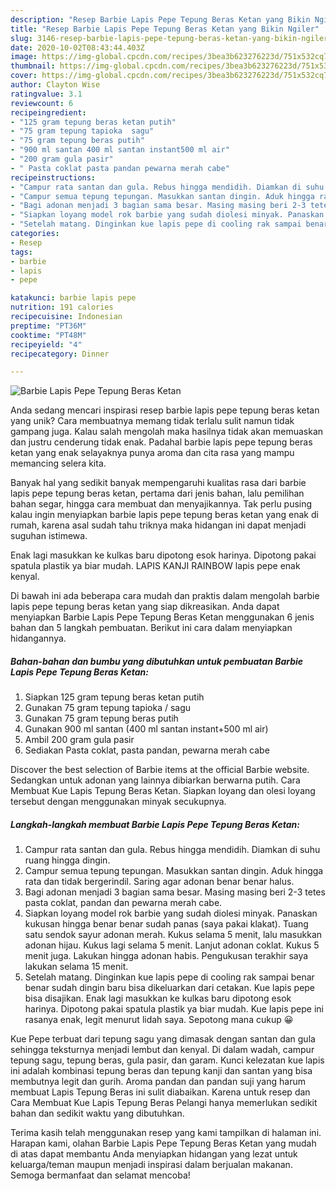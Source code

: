 ```yaml
---
description: "Resep Barbie Lapis Pepe Tepung Beras Ketan yang Bikin Ngiler"
title: "Resep Barbie Lapis Pepe Tepung Beras Ketan yang Bikin Ngiler"
slug: 3146-resep-barbie-lapis-pepe-tepung-beras-ketan-yang-bikin-ngiler
date: 2020-10-02T08:43:44.403Z
image: https://img-global.cpcdn.com/recipes/3bea3b623276223d/751x532cq70/barbie-lapis-pepe-tepung-beras-ketan-foto-resep-utama.jpg
thumbnail: https://img-global.cpcdn.com/recipes/3bea3b623276223d/751x532cq70/barbie-lapis-pepe-tepung-beras-ketan-foto-resep-utama.jpg
cover: https://img-global.cpcdn.com/recipes/3bea3b623276223d/751x532cq70/barbie-lapis-pepe-tepung-beras-ketan-foto-resep-utama.jpg
author: Clayton Wise
ratingvalue: 3.1
reviewcount: 6
recipeingredient:
- "125 gram tepung beras ketan putih"
- "75 gram tepung tapioka  sagu"
- "75 gram tepung beras putih"
- "900 ml santan 400 ml santan instant500 ml air"
- "200 gram gula pasir"
- " Pasta coklat pasta pandan pewarna merah cabe"
recipeinstructions:
- "Campur rata santan dan gula. Rebus hingga mendidih. Diamkan di suhu ruang hingga dingin."
- "Campur semua tepung tepungan. Masukkan santan dingin. Aduk hingga rata dan tidak bergerindil. Saring agar adonan benar benar halus."
- "Bagi adonan menjadi 3 bagian sama besar. Masing masing beri 2-3 tetes pasta coklat, pandan dan pewarna merah cabe."
- "Siapkan loyang model rok barbie yang sudah diolesi minyak. Panaskan kukusan hingga benar benar sudah panas (saya pakai klakat). Tuang satu sendok sayur adonan merah. Kukus selama 5 menit, lalu masukkan adonan hijau. Kukus lagi selama 5 menit. Lanjut adonan coklat. Kukus 5 menit juga. Lakukan hingga adonan habis. Pengukusan terakhir saya lakukan selama 15 menit."
- "Setelah matang. Dinginkan kue lapis pepe di cooling rak sampai benar benar sudah dingin baru bisa dikeluarkan dari cetakan. Kue lapis pepe bisa disajikan. Enak lagi masukkan ke kulkas baru dipotong esok harinya. Dipotong pakai spatula plastik ya biar mudah. Kue lapis pepe ini rasanya enak, legit menurut lidah saya. Sepotong mana cukup 😀"
categories:
- Resep
tags:
- barbie
- lapis
- pepe

katakunci: barbie lapis pepe 
nutrition: 191 calories
recipecuisine: Indonesian
preptime: "PT36M"
cooktime: "PT48M"
recipeyield: "4"
recipecategory: Dinner

---
```



![Barbie Lapis Pepe Tepung Beras Ketan](https://img-global.cpcdn.com/recipes/3bea3b623276223d/751x532cq70/barbie-lapis-pepe-tepung-beras-ketan-foto-resep-utama.jpg)

Anda sedang mencari inspirasi resep barbie lapis pepe tepung beras ketan yang unik? Cara membuatnya memang tidak terlalu sulit namun tidak gampang juga. Kalau salah mengolah maka hasilnya tidak akan memuaskan dan justru cenderung tidak enak. Padahal barbie lapis pepe tepung beras ketan yang enak selayaknya punya aroma dan cita rasa yang mampu memancing selera kita.

Banyak hal yang sedikit banyak mempengaruhi kualitas rasa dari barbie lapis pepe tepung beras ketan, pertama dari jenis bahan, lalu pemilihan bahan segar, hingga cara membuat dan menyajikannya. Tak perlu pusing kalau ingin menyiapkan barbie lapis pepe tepung beras ketan yang enak di rumah, karena asal sudah tahu triknya maka hidangan ini dapat menjadi suguhan istimewa.

Enak lagi masukkan ke kulkas baru dipotong esok harinya. Dipotong pakai spatula plastik ya biar mudah. LAPIS KANJI RAINBOW lapis pepe enak kenyal.


Di bawah ini ada beberapa cara mudah dan praktis dalam mengolah barbie lapis pepe tepung beras ketan yang siap dikreasikan. Anda dapat menyiapkan Barbie Lapis Pepe Tepung Beras Ketan menggunakan 6 jenis bahan dan 5 langkah pembuatan. Berikut ini cara dalam menyiapkan hidangannya.

<!--inarticleads1-->

##### Bahan-bahan dan bumbu yang dibutuhkan untuk pembuatan Barbie Lapis Pepe Tepung Beras Ketan:

1. Siapkan 125 gram tepung beras ketan putih
1. Gunakan 75 gram tepung tapioka / sagu
1. Gunakan 75 gram tepung beras putih
1. Gunakan 900 ml santan (400 ml santan instant+500 ml air)
1. Ambil 200 gram gula pasir
1. Sediakan  Pasta coklat, pasta pandan, pewarna merah cabe


Discover the best selection of Barbie items at the official Barbie website. Sedangkan untuk adonan yang lainnya dibiarkan berwarna putih. Cara Membuat Kue Lapis Tepung Beras Ketan. Siapkan loyang dan olesi loyang tersebut dengan menggunakan minyak secukupnya. 

<!--inarticleads2-->

##### Langkah-langkah membuat Barbie Lapis Pepe Tepung Beras Ketan:

1. Campur rata santan dan gula. Rebus hingga mendidih. Diamkan di suhu ruang hingga dingin.
1. Campur semua tepung tepungan. Masukkan santan dingin. Aduk hingga rata dan tidak bergerindil. Saring agar adonan benar benar halus.
1. Bagi adonan menjadi 3 bagian sama besar. Masing masing beri 2-3 tetes pasta coklat, pandan dan pewarna merah cabe.
1. Siapkan loyang model rok barbie yang sudah diolesi minyak. Panaskan kukusan hingga benar benar sudah panas (saya pakai klakat). Tuang satu sendok sayur adonan merah. Kukus selama 5 menit, lalu masukkan adonan hijau. Kukus lagi selama 5 menit. Lanjut adonan coklat. Kukus 5 menit juga. Lakukan hingga adonan habis. Pengukusan terakhir saya lakukan selama 15 menit.
1. Setelah matang. Dinginkan kue lapis pepe di cooling rak sampai benar benar sudah dingin baru bisa dikeluarkan dari cetakan. Kue lapis pepe bisa disajikan. Enak lagi masukkan ke kulkas baru dipotong esok harinya. Dipotong pakai spatula plastik ya biar mudah. Kue lapis pepe ini rasanya enak, legit menurut lidah saya. Sepotong mana cukup 😀


Kue Pepe terbuat dari tepung sagu yang dimasak dengan santan dan gula sehingga teksturnya menjadi lembut dan kenyal. Di dalam wadah, campur tepung sagu, tepung beras, gula pasir, dan garam. Kunci kelezatan kue lapis ini adalah kombinasi tepung beras dan tepung kanji dan santan yang bisa membutnya legit dan gurih. Aroma pandan dan pandan suji yang harum membuat Lapis Tepung Beras ini sulit diabaikan. Karena untuk resep dan Cara Membuat Kue Lapis Tepung Beras Pelangi hanya memerlukan sedikit bahan dan sedikit waktu yang dibutuhkan. 

Terima kasih telah menggunakan resep yang kami tampilkan di halaman ini. Harapan kami, olahan Barbie Lapis Pepe Tepung Beras Ketan yang mudah di atas dapat membantu Anda menyiapkan hidangan yang lezat untuk keluarga/teman maupun menjadi inspirasi dalam berjualan makanan. Semoga bermanfaat dan selamat mencoba!
